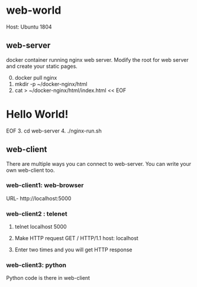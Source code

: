 # web-world

Host: Ubuntu 1804

## web-server
docker container running nginx web server.
Modify the root for web server and create your static pages.

0. docker pull nginx
1. mkdir -p ~/docker-nginx/html
2. cat > ~/docker-nginx/html/index.html << EOF
<html>
  <body>
     <h1>Hello World!</h1>
  </body>
</html>
EOF
3. cd web-server
4. ./nginx-run.sh

## web-client
There are multiple ways you can connect to web-server. You can write your own web-client too.

### web-client1: web-browser
URL- http://localhost:5000

### web-client2 : telenet
1. telnet localhost 5000
2. Make HTTP request
GET / HTTP/1.1
host: localhost

3. Enter two times and you will get HTTP response

### web-client3: python
Python code is there in web-client